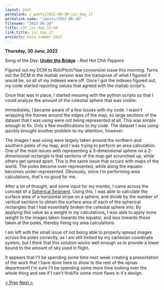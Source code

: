 ```yaml
---
layout: post
permalink: /_posts/2022-06-30-jsc_day_17
permalink_name: "/posts/2022-06-30"
filename: "2022-06-30"
title: cat jsc_day_17.md
link_title: jsc_day_17
projects: nasa_summer_2022
---
```

**Thursday, 30 June, 2022**

Song of the Day: [**Under the Bridge**](https://youtu.be/GLvohMXgcBo) - *Red Hot Chili Peppers*

Figured out my DCM to Roll/Pitch/Yaw conversion issue this morning. Turns out the DCM in the matlab version was the transpose of what I figured it would be, so all of my indexes were off. Once I got the indexes figured out, my code started reporting values that agreed with the matlab script's.

Once that was in place, I started messing with the python scripts so that I could analyze the amount of the celestial sphere that was visible.

Immediately, I became aware of a few issues with my code. I wasn't wrapping the frames around the edges of the map, so large sections of the dataset that I was using were not being represented at all. This was simple enough to fix. Only a few modifications to my code. The dataset I was using quickly brought another problem to my attention, however.

The images I was using were largely taken around the northern and southern poles of my map, and I was trying to perform an area calculation. One of the main issues with representing a 3-dimensional sphere on a 2-dimensional rectangle is that sections of the map get scrunched up, while others get spread apart. This is the same issue that occurs with maps of the world. The poles become over-represented, while along the equator becomes under-represented. Obviously, since I'm performing area calculations, that's no good for me.

After a lot of thought, and some input for my mentor, I came across the concept of a [Spherical Segment](https://en.wikipedia.org/wiki/Spherical_segment). Using this, I was able to calculate the surface area of a horizontal stripe on a sphere, and divide by the number of vertical sections to obtain the surface area of each of the spherical rectangles that I had essentially broken the celestial sphere into. By applying this value as a weight in my calculations, I was able to apply more weight to the images taken towards the equator, and less towards those taken at the poles, thereby fixing my area calculations.

I am left with the small issue of not being able to properly spread images across the poles correctly, as I am still limited by my cartesian coordinate system, but I think that this solution works well enough as to provide a lower bound to the amount of sky used in flight.

It appears that I'll be spending some time next week creating a presentation of the work that I have done here to show to the rest of the opnav department! I'm sure I'll be spending some more time looking over the whole thing and see if I can't find/fix some more flaws in it's design.

[< Prev](/_posts/2022-06-29-jsc_day_16)    [Next >](/all_caught_up)
